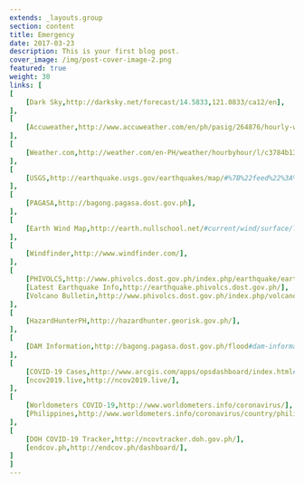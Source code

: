 ```yaml
---
extends: _layouts.group
section: content
title: Emergency
date: 2017-03-23
description: This is your first blog post.
cover_image: /img/post-cover-image-2.png
featured: true
weight: 30
links: [
[
    [Dark Sky,http://darksky.net/forecast/14.5833,121.0833/ca12/en],
],
[
    [Accuweather,http://www.accuweather.com/en/ph/pasig/264876/hourly-weather-forecast/264876],
],
[
    [Weather.com,http://weather.com/en-PH/weather/hourbyhour/l/c3784b13635e8dc4653bad5703d3c7590317cc43475d6bbbd94809d9e30ec8fe],
],
[
    [USGS,http://earthquake.usgs.gov/earthquakes/map/#%7B%22feed%22%3A%2230day_sig%22%2C%22search%22%3Anull%2C%22listFormat%22%3A%22default%22%2C%22sort%22%3A%22newest%22%2C%22basemap%22%3A%22terrain%22%2C%22autoUpdate%22%3Atrue%2C%22restrictListToMap%22%3Afalse%2C%22timeZone%22%3A%22utc%22%2C%22mapposition%22%3A%5B%5B-78.49055166160312%2C74.8828125%5D%2C%5B78.42019327591201%2C325.1953125%5D%5D%2C%22overlays%22%3A%7B%22plates%22%3Atrue%7D%2C%22viewModes%22%3A%7B%22map%22%3Atrue%2C%22list%22%3Atrue%2C%22settings%22%3Afalse%2C%22help%22%3Afalse%7D%7D],
],
[
    [PAGASA,http://bagong.pagasa.dost.gov.ph],
],
[
    [Earth Wind Map,http://earth.nullschool.net/#current/wind/surface/level/orthographic=119.43,12.98,1301/loc=121.040,14.550],
],
[
    [Windfinder,http://www.windfinder.com/],
],
[
    [PHIVOLCS,http://www.phivolcs.dost.gov.ph/index.php/earthquake/earthquake-information3],
    [Latest Earthquake Info,http://earthquake.phivolcs.dost.gov.ph/],
    [Volcano Bulletin,http://www.phivolcs.dost.gov.ph/index.php/volcano-hazard/volcano-bulletins3],
],
[
    [HazardHunterPH,http://hazardhunter.georisk.gov.ph/],
],
[
    [DAM Information,http://bagong.pagasa.dost.gov.ph/flood#dam-information],
],
[
    [COVID-19 Cases,http://www.arcgis.com/apps/opsdashboard/index.html#/bda7594740fd40299423467b48e9ecf6],
    [ncov2019.live,http://ncov2019.live/],
],
[
    [Worldometers COVID-19,http://www.worldometers.info/coronavirus/],
    [Philippines,http://www.worldometers.info/coronavirus/country/philippines/],
],
[
    [DOH COVID-19 Tracker,http://ncovtracker.doh.gov.ph/],
    [endcov.ph,http://endcov.ph/dashboard/],
]
]
---
```

